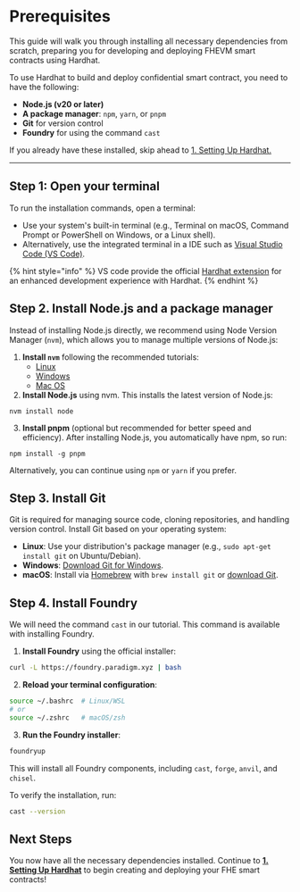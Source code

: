 # Prerequisites

This guide will walk you through installing all necessary dependencies from scratch, preparing you for developing and deploying FHEVM smart contracts using Hardhat.

To use Hardhat to build and deploy confidential smart contract, you need to have the following:

- **Node.js (v20 or later)**
- **A package manager**: `npm`, `yarn`, or `pnpm`
- **Git** for version control
- **Foundry** for using the command `cast`

If you already have these installed, skip ahead to [1. Setting Up Hardhat.](1.-setting-up-hardhat.md)

---

## Step 1: Open your terminal

To run the installation commands, open a terminal:

- Use your system's built-in terminal (e.g., Terminal on macOS, Command Prompt or PowerShell on Windows, or a Linux shell).
- Alternatively, use the integrated terminal in a IDE such as [Visual Studio Code (VS Code)](https://code.visualstudio.com/).

{% hint style="info" %}
VS code provide the official [Hardhat extension](https://hardhat.org/hardhat-vscode) for an enhanced development experience with Hardhat.
{% endhint %}

## Step 2. Install Node.js and a package manager&#x20;

Instead of installing Node.js directly, we recommend using Node Version Manager (`nvm`), which allows you to manage multiple versions of Node.js:

1. **Install `nvm`** following the recommended tutorials:
   - [Linux](https://tecadmin.net/how-to-install-nvm-on-ubuntu-20-04/)
   - [Windows ](https://github.com/coreybutler/nvm-windows/blob/master/README.md#installation--upgrades)
   - [Mac OS](https://tecadmin.net/install-nvm-macos-with-homebrew/)
2. **Install Node.js** using nvm. This installs the latest version of Node.js:

```
nvm install node
```

3. **Install pnpm** (optional but recommended for better speed and efficiency). After installing Node.js, you automatically have npm, so run:

```
npm install -g pnpm
```

&#x20; Alternatively, you can continue using `npm` or `yarn` if you prefer.

## Step 3. Install Git

Git is required for managing source code, cloning repositories, and handling version control. Install Git based on your operating system:

- **Linux**: Use your distribution's package manager (e.g., `sudo apt-get install git` on Ubuntu/Debian).
- **Windows**: [Download Git for Windows](https://git-scm.com/download/win).
- **macOS**: Install via [Homebrew](https://brew.sh/) with `brew install git` or [download Git](https://git-scm.com/download/mac).

## Step 4. Install Foundry

We will need the command `cast` in our tutorial. This command is available with installing Foundry.

1. **Install Foundry** using the official installer:

```bash
curl -L https://foundry.paradigm.xyz | bash
```

2. **Reload your terminal configuration**:

```bash
source ~/.bashrc  # Linux/WSL
# or
source ~/.zshrc   # macOS/zsh
```

3. **Run the Foundry installer**:

```bash
foundryup
```

This will install all Foundry components, including `cast`, `forge`, `anvil`, and `chisel`.

To verify the installation, run:

```bash
cast --version
```

## Next Steps

You now have all the necessary dependencies installed. Continue to [**1. Setting Up Hardhat**](1.-setting-up-hardhat.md) to begin creating and deploying your FHE smart contracts!
